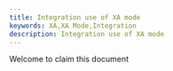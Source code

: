 ```yaml
---
title: Integration use of XA mode
keywords: XA,XA Mode,Integration
description: Integration use of XA mode
---
```


Welcome to claim this document